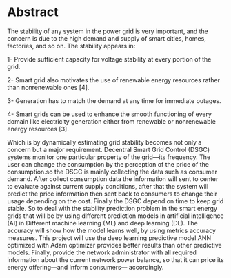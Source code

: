 # Abstract
The stability of any system in the power grid is very important, and the concern is due to the high 
demand and supply of smart cities, homes, factories, and so on. The stability appears in: 

1- Provide sufficient capacity for voltage stability at every portion of the grid.

2- Smart grid also motivates the use of renewable energy resources rather than nonrenewable 
ones [4].

3- Generation has to match the demand at any time for immediate outages.

4- Smart grids can be used to enhance the smooth functioning of every domain like electricity 
generation either from renewable or nonrenewable energy resources [3].

Which is by dynamically estimating grid stability becomes not only a concern but a major 
requirement. Decentral Smart Grid Control (DSGC) systems monitor one particular property of 
the grid—its frequency. The user can change the consumption by the perception of the price of 
the consumption.so the DSGC is mainly collecting the data such as consumer demand.
After collect consumption data the information will sent to center to evaluate against current 
supply conditions, after that the system will predict the price information then sent back to 
consumers to change their usage depending on the cost. Finally the DSGC depend on time to 
keep grid stable.
So to deal with the stability prediction problem in the smart energy grids that will be by using 
different prediction models in artificial intelligence (AI) in Different machine learning (ML) and 
deep learning (DL).
The accuracy will show how the model learns well, by using metrics accuracy measures.
This project will use the deep learning predictive model ANN optimized with Adam optimizer 
provides better results than other predictive models.
Finally, provide the network administrator with all required information about the current 
network power balance, so that it can price its energy offering—and inform consumers—
accordingly.
